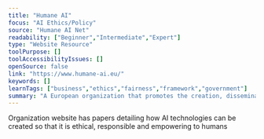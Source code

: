 ```yaml
---
title: "Humane AI"
focus: "AI Ethics/Policy"
source: "Humane AI Net"
readability: ["Beginner","Intermediate","Expert"]
type: "Website Resource"
toolPurpose: []
toolAccessibilityIssues: []
openSource: false
link: "https://www.humane-ai.eu/"
keywords: []
learnTags: ["business","ethics","fairness","framework","government"]
summary: "A European organization that promotes the creation, dissemination and capacity of AI in an ethical and responsible manner. "
---
```

Organization website has papers detailing how AI technologies can be created so that it is ethical, responsible and empowering to humans
